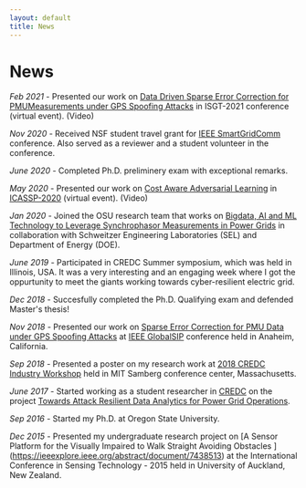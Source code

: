 ```yaml
---
layout: default
title: News
---
```

# News

*Feb 2021* - Presented our work on [Data Driven Sparse Error Correction for PMUMeasurements under GPS Spoofing Attacks](https://ieee-isgt.org/) in ISGT-2021 conference (virtual event). (Video)

*Nov 2020* - Received NSF student travel grant for [IEEE SmartGridComm](https://sgc2020.ieee-smartgridcomm.org/) conference. Also served as a reviewer and a student volunteer in the conference.

*June 2020* - Completed Ph.D. preliminery exam with exceptional remarks.

*May 2020* - Presented our work on [Cost Aware Adversarial Learning](https://ieeexplore.ieee.org/document/9053631) in [ICASSP-2020](https://2020.ieeeicassp.org/) (virtual event). (Video)

*Jan 2020* - Joined the OSU research team that works on [Bigdata, AI and ML Technology to Leverage Synchrophasor Measurements in Power Grids](https://www.energy.gov/sites/prod/files/2019/04/f61/Big%20Data%20Awards%20Fact%20Sheet%20FINAL_1.pdf) in collaboration with Schweitzer Engineering Laboratories (SEL) and Department of Energy (DOE).  

*June 2019* - Participated in CREDC Summer symposium, which was held in Illinois, USA. It was a very interesting and an engaging week where I got the oppurtunity to meet the giants working towards cyber-resilient electric grid. 

*Dec 2018* - Succesfully completed the Ph.D. Qualifying exam and defended Master's thesis!   

*Nov 2018* - Presented our work on [Sparse Error Correction for PMU Data under GPS Spoofing Attacks](https://ieeexplore.ieee.org/document/8645973) at [IEEE GlobalSIP](http://2018.ieeeglobalsip.org/Symposia.asp) conference held in Anaheim, California.

*Sep 2018* - Presented a poster on my research work at [2018 CREDC Industry Workshop](https://publish.illinois.edu/2018credciw/) held in MIT Samberg conference center, Massachusetts.

*June 2017* - Started working as a student researcher in [CREDC](https://cred-c.org/) on the project [Towards Attack Resilient Data Analytics for Power Grid Operations](https://cred-c.org/researchactivity/towards-attack-resilient-data-analytics-power-grid-operations). 

*Sep 2016* - Started my Ph.D. at Oregon State University.

*Dec 2015* - Presented my undergraduate research project on [A Sensor Platform for the Visually Impaired to Walk Straight Avoiding Obstacles
] (https://ieeexplore.ieee.org/abstract/document/7438513) at the International Conference in Sensing Technology - 2015 held in University of Auckland, New Zealand. 

